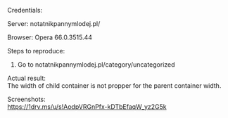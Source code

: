 Credentials:  

Server: notatnikpannymlodej.pl/  

Browser:  Opera 66.0.3515.44  

Steps to reproduce:
1. Go to notatnikpannymlodej.pl/category/uncategorized  

Actual result:  
The width of child container is not propper for the parent container width. 

Screenshots:  
https://1drv.ms/u/s!AodpVRGnPfx-kDTbEfaqW_yz2G5k
